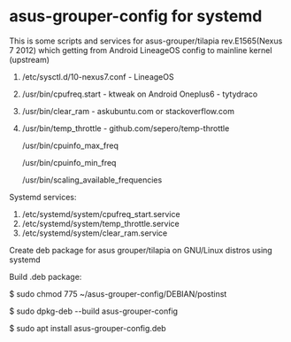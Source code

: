 # asus-grouper-config for systemd

This is some scripts and services for asus-grouper/tilapia rev.E1565(Nexus 7 2012) which getting from Android LineageOS config to mainline kernel (upstream)
1. /etc/sysctl.d/10-nexus7.conf - LineageOS
2. /usr/bin/cpufreq.start - ktweak on Android Oneplus6 - tytydraco
3. /usr/bin/clear_ram - askubuntu.com or stackoverflow.com
4. /usr/bin/temp_throttle - github.com/sepero/temp-throttle
   
   /usr/bin/cpuinfo_max_freq
   
   /usr/bin/cpuinfo_min_freq
   
   /usr/bin/scaling_available_frequencies

Systemd services:
1. /etc/systemd/system/cpufreq_start.service
2. /etc/systemd/system/temp_throttle.service
3. /etc/systemd/system/clear_ram.service

Create deb package for asus grouper/tilapia on GNU/Linux distros using systemd

Build .deb package:

$ sudo chmod 775 ~/asus-grouper-config/DEBIAN/postinst

$ sudo dpkg-deb --build asus-grouper-config

$ sudo apt install asus-grouper-config.deb
